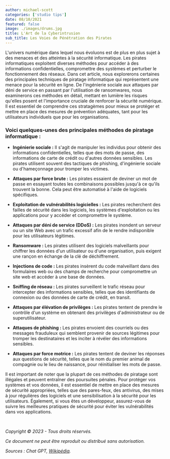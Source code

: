 ```yaml
---
author: michael-scott
categories: ['studio tips']
date: 08/10/2021
featured: false
image: ./images/drums.jpg
title: L'Art de la Cyberintrusion
sub_title: Les Voies de Pénétration des Pirates
---
```


L'univers numérique dans lequel nous évoluons est de plus en plus sujet à des menaces et des atteintes à la sécurité informatique. Les pirates informatiques exploitent diverses méthodes pour accéder à des informations confidentielles, compromettre des systèmes et perturber le fonctionnement des réseaux. Dans cet article, nous explorerons certaines des principales techniques de piratage informatique qui représentent une menace pour la sécurité en ligne. De l'ingénierie sociale aux attaques par déni de service en passant par l'utilisation de ransomwares, nous examinerons ces méthodes en détail, mettant en lumière les risques qu'elles posent et l'importance cruciale de renforcer la sécurité numérique. Il est essentiel de comprendre ces stratagèmes pour mieux se protéger et mettre en place des mesures de prévention adéquates, tant pour les utilisateurs individuels que pour les organisations.

### **Voici quelques-unes des principales méthodes de piratage informatique :**

- **Ingénierie sociale :** Il s'agit de manipuler les individus pour obtenir des informations confidentielles, telles que des mots de passe, des informations de carte de crédit ou d'autres données sensibles. Les pirates utilisent souvent des tactiques de phishing, d'ingénierie sociale ou d'hameçonnage pour tromper les victimes.

- **Attaques par force brute :** Les pirates essaient de deviner un mot de passe en essayant toutes les combinaisons possibles jusqu'à ce qu'ils trouvent la bonne. Cela peut être automatisé à l'aide de logiciels spécifiques.

- **Exploitation de vulnérabilités logicielles :** Les pirates recherchent des failles de sécurité dans les logiciels, les systèmes d'exploitation ou les applications pour y accéder et compromettre le système.

- **Attaques par déni de service (DDoS) :** Les pirates inondent un serveur ou un site Web avec un trafic excessif afin de le rendre indisponible pour les utilisateurs légitimes.

- **Ransomware :** Les pirates utilisent des logiciels malveillants pour chiffrer les données d'un utilisateur ou d'une organisation, puis exigent une rançon en échange de la clé de déchiffrement.

- **Injections de code :** Les pirates insèrent du code malveillant dans des formulaires web ou des champs de recherche pour compromettre un site web et accéder à une base de données.

- **Sniffing de réseau :** Les pirates surveillent le trafic réseau pour intercepter des informations sensibles, telles que des identifiants de connexion ou des données de carte de crédit, en transit.

- **Attaques par élévation de privilèges :** Les pirates tentent de prendre le contrôle d'un système en obtenant des privilèges d'administrateur ou de superutilisateur.

- **Attaques de phishing :** Les pirates envoient des courriels ou des messages frauduleux qui semblent provenir de sources légitimes pour tromper les destinataires et les inciter à révéler des informations sensibles.

- **Attaques par force motrice :** Les pirates tentent de deviner les réponses aux questions de sécurité, telles que le nom du premier animal de compagnie ou le lieu de naissance, pour réinitialiser les mots de passe.

Il est important de noter que la plupart de ces méthodes de piratage sont illégales et peuvent entraîner des poursuites pénales. Pour protéger vos systèmes et vos données, il est essentiel de mettre en place des mesures de sécurité appropriées, telles que des pares-feux, des antivirus, des mises à jour régulières des logiciels et une sensibilisation à la sécurité pour les utilisateurs. Également, si vous êtes un développeur, assurez-vous de suivre les meilleures pratiques de sécurité pour éviter les vulnérabilités dans vos applications.

&nbsp;

_Copyright © 2023 - Tous droits réservés._

_Ce document ne peut être reproduit ou distribué sans autorisation._

_Sources : Chat GPT, [Wikipédia](https://fr.wikipedia.org/wiki/Hacking)._
